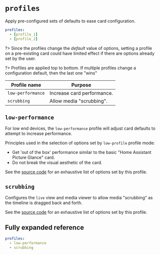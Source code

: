 # `profiles`

Apply pre-configured sets of defaults to ease card configuration.

```yaml
profiles:
  - [profile_1]
  - [profile_2]
```

?> Since the profiles change the _default_ value of options, setting a profile
on a pre-existing card could have limited effect if there are options already set by
the user.

?> Profiles are applied top to bottom. If multiple profiles change a configuration default, then the last one "wins"

| Profile name | Purpose |
| - | - |
| `low-performance` | Increase card performance. |
| `scrubbing` | Allow media "scrubbing". |

## `low-performance`

For low end devices, the `low-performance` profile will adjust card defaults to attempt to increase performance.

Principles used in the selection of options set by `low-profile` profile mode:

* Get 'out of the box' performance similar to the basic "Home Assistant Picture Glance" card.
* Do not break the visual aesthetic of the card.

See the [source code](https://github.com/dermotduffy/frigate-hass-card/blob/dev/src/config/profiles/low-performance.ts) for an exhaustive list of options set by this profile.

## `scrubbing`

Configures the `live` view and media viewer to allow media "scrubbing" as the timeline is dragged back and forth.

See the [source code](https://github.com/dermotduffy/frigate-hass-card/blob/dev/src/config/profiles/scrubbing.ts) for an exhaustive list of options set by this profile.

## Fully expanded reference

[](common/expanded-warning.md ':include')

```yaml
profiles:
  - low-performance
  - scrubbing
```